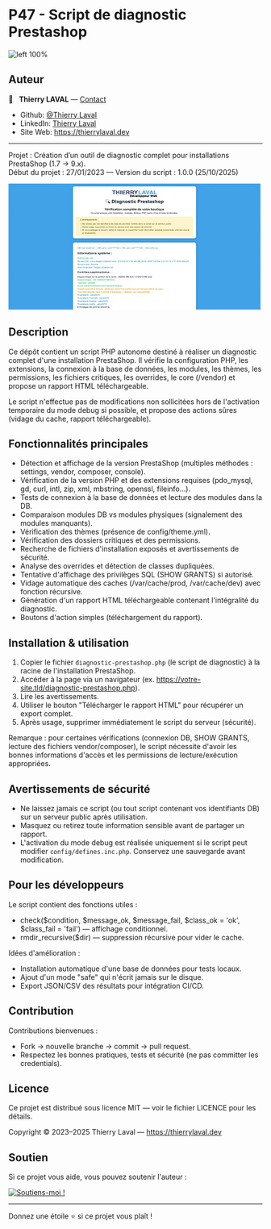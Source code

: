 # P47 - Script de diagnostic Prestashop

![left 100%](https://raw.githubusercontent.com/thierry-laval/archives/master/images/logo-portfolio.png "Logo Thierry Laval")

## Auteur

👤 &nbsp; **Thierry LAVAL** — [Contact](mailto:contact@thierrylaval.dev)  
* Github: [@Thierry Laval](https://github.com/thierry-laval)  
* LinkedIn: [Thierry Laval](https://www.linkedin.com/in/thierry-laval)  
* Site Web: https://thierrylaval.dev

---

Projet : Création d’un outil de diagnostic complet pour installations PrestaShop (1.7 → 9.x).  
Début du projet : 27/01/2023 — Version du script : 1.0.0 (25/10/2025)

![Assistant de téléchargement PrestaShop](img/generateur-prestashop-thierrylaval.dev.jpg)

## Description

Ce dépôt contient un script PHP autonome destiné à réaliser un diagnostic complet d'une installation PrestaShop. Il vérifie la configuration PHP, les extensions, la connexion à la base de données, les modules, les thèmes, les permissions, les fichiers critiques, les overrides, le core (/vendor) et propose un rapport HTML téléchargeable.

Le script n'effectue pas de modifications non sollicitées hors de l'activation temporaire du mode debug si possible, et propose des actions sûres (vidage du cache, rapport téléchargeable).

## Fonctionnalités principales

- Détection et affichage de la version PrestaShop (multiples méthodes : settings, vendor, composer, console).
- Vérification de la version PHP et des extensions requises (pdo_mysql, gd, curl, intl, zip, xml, mbstring, openssl, fileinfo...).
- Tests de connexion à la base de données et lecture des modules dans la DB.
- Comparaison modules DB vs modules physiques (signalement des modules manquants).
- Vérification des thèmes (présence de config/theme.yml).
- Vérification des dossiers critiques et des permissions.
- Recherche de fichiers d'installation exposés et avertissements de sécurité.
- Analyse des overrides et détection de classes dupliquées.
- Tentative d'affichage des privilèges SQL (SHOW GRANTS) si autorisé.
- Vidage automatique des caches (/var/cache/prod, /var/cache/dev) avec fonction récursive.
- Génération d'un rapport HTML téléchargeable contenant l'intégralité du diagnostic.
- Boutons d'action simples (téléchargement du rapport).

## Installation & utilisation

1. Copier le fichier `diagnostic-prestashop.php` (le script de diagnostic) à la racine de l'installation PrestaShop.
2. Accéder à la page via un navigateur (ex. https://votre-site.tld/diagnostic-prestashop.php).
3. Lire les avertissements.
4. Utiliser le bouton "Télécharger le rapport HTML" pour récupérer un export complet.
5. Après usage, supprimer immédiatement le script du serveur (sécurité).

Remarque : pour certaines vérifications (connexion DB, SHOW GRANTS, lecture des fichiers vendor/composer), le script nécessite d'avoir les bonnes informations d'accès et les permissions de lecture/exécution appropriées.

## Avertissements de sécurité

- Ne laissez jamais ce script (ou tout script contenant vos identifiants DB) sur un serveur public après utilisation.
- Masquez ou retirez toute information sensible avant de partager un rapport.
- L'activation du mode debug est réalisée uniquement si le script peut modifier `config/defines.inc.php`. Conservez une sauvegarde avant modification.

## Pour les développeurs

Le script contient des fonctions utiles :
- check($condition, $message_ok, $message_fail, $class_ok = 'ok', $class_fail = 'fail') — affichage conditionnel.
- rmdir_recursive($dir) — suppression récursive pour vider le cache.

Idées d'amélioration :
- Installation automatique d'une base de données pour tests locaux.
- Ajout d'un mode "safe" qui n'écrit jamais sur le disque.
- Export JSON/CSV des résultats pour intégration CI/CD.

## Contribution

Contributions bienvenues :
- Fork → nouvelle branche → commit → pull request.  
- Respectez les bonnes pratiques, tests et sécurité (ne pas committer les credentials).

## Licence

Ce projet est distribué sous licence MIT — voir le fichier LICENCE pour les détails.

Copyright © 2023–2025 Thierry Laval — https://thierrylaval.dev

## Soutien

Si ce projet vous aide, vous pouvez soutenir l'auteur :

<a href="https://paypal.me/thierrylaval01?country.x=FR&locale.x=fr_FR" target="_blank"><img src="https://www.paypalobjects.com/digitalassets/c/website/logo/full-text/pp_fc_hl.svg" alt="Soutiens-moi !" height="35" width="150"></a>

---

Donnez une étoile ⭐ si ce projet vous plaît !
